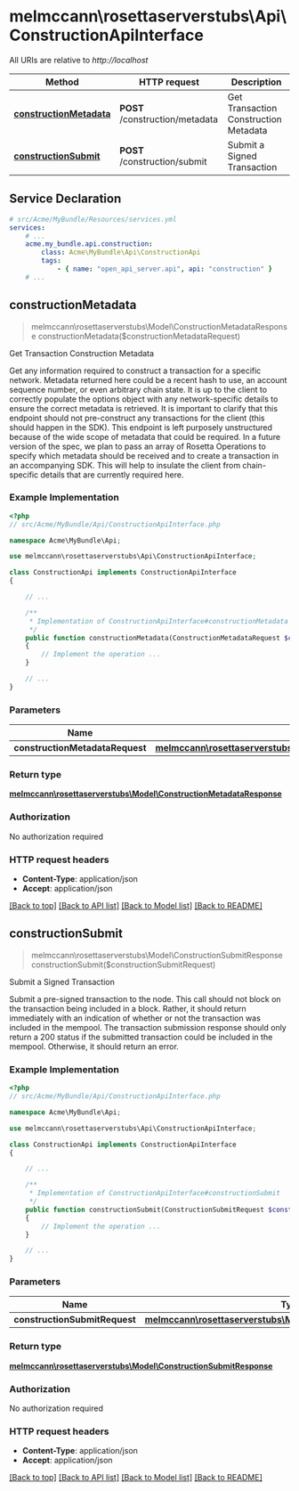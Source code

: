 # melmccann\rosettaserverstubs\Api\ConstructionApiInterface

All URIs are relative to *http://localhost*

Method | HTTP request | Description
------------- | ------------- | -------------
[**constructionMetadata**](ConstructionApiInterface.md#constructionMetadata) | **POST** /construction/metadata | Get Transaction Construction Metadata
[**constructionSubmit**](ConstructionApiInterface.md#constructionSubmit) | **POST** /construction/submit | Submit a Signed Transaction


## Service Declaration
```yaml
# src/Acme/MyBundle/Resources/services.yml
services:
    # ...
    acme.my_bundle.api.construction:
        class: Acme\MyBundle\Api\ConstructionApi
        tags:
            - { name: "open_api_server.api", api: "construction" }
    # ...
```

## **constructionMetadata**
> melmccann\rosettaserverstubs\Model\ConstructionMetadataResponse constructionMetadata($constructionMetadataRequest)

Get Transaction Construction Metadata

Get any information required to construct a transaction for a specific network. Metadata returned here could be a recent hash to use, an account sequence number, or even arbitrary chain state. It is up to the client to correctly populate the options object with any network-specific details to ensure the correct metadata is retrieved.  It is important to clarify that this endpoint should not pre-construct any transactions for the client (this should happen in the SDK). This endpoint is left purposely unstructured because of the wide scope of metadata that could be required.  In a future version of the spec, we plan to pass an array of Rosetta Operations to specify which metadata should be received and to create a transaction in an accompanying SDK. This will help to insulate the client from chain-specific details that are currently required here.

### Example Implementation
```php
<?php
// src/Acme/MyBundle/Api/ConstructionApiInterface.php

namespace Acme\MyBundle\Api;

use melmccann\rosettaserverstubs\Api\ConstructionApiInterface;

class ConstructionApi implements ConstructionApiInterface
{

    // ...

    /**
     * Implementation of ConstructionApiInterface#constructionMetadata
     */
    public function constructionMetadata(ConstructionMetadataRequest $constructionMetadataRequest)
    {
        // Implement the operation ...
    }

    // ...
}
```

### Parameters

Name | Type | Description  | Notes
------------- | ------------- | ------------- | -------------
 **constructionMetadataRequest** | [**melmccann\rosettaserverstubs\Model\ConstructionMetadataRequest**](../Model/ConstructionMetadataRequest.md)|  |

### Return type

[**melmccann\rosettaserverstubs\Model\ConstructionMetadataResponse**](../Model/ConstructionMetadataResponse.md)

### Authorization

No authorization required

### HTTP request headers

 - **Content-Type**: application/json
 - **Accept**: application/json

[[Back to top]](#) [[Back to API list]](../../README.md#documentation-for-api-endpoints) [[Back to Model list]](../../README.md#documentation-for-models) [[Back to README]](../../README.md)

## **constructionSubmit**
> melmccann\rosettaserverstubs\Model\ConstructionSubmitResponse constructionSubmit($constructionSubmitRequest)

Submit a Signed Transaction

Submit a pre-signed transaction to the node. This call should not block on the transaction being included in a block. Rather, it should return immediately with an indication of whether or not the transaction was included in the mempool.  The transaction submission response should only return a 200 status if the submitted transaction could be included in the mempool. Otherwise, it should return an error.

### Example Implementation
```php
<?php
// src/Acme/MyBundle/Api/ConstructionApiInterface.php

namespace Acme\MyBundle\Api;

use melmccann\rosettaserverstubs\Api\ConstructionApiInterface;

class ConstructionApi implements ConstructionApiInterface
{

    // ...

    /**
     * Implementation of ConstructionApiInterface#constructionSubmit
     */
    public function constructionSubmit(ConstructionSubmitRequest $constructionSubmitRequest)
    {
        // Implement the operation ...
    }

    // ...
}
```

### Parameters

Name | Type | Description  | Notes
------------- | ------------- | ------------- | -------------
 **constructionSubmitRequest** | [**melmccann\rosettaserverstubs\Model\ConstructionSubmitRequest**](../Model/ConstructionSubmitRequest.md)|  |

### Return type

[**melmccann\rosettaserverstubs\Model\ConstructionSubmitResponse**](../Model/ConstructionSubmitResponse.md)

### Authorization

No authorization required

### HTTP request headers

 - **Content-Type**: application/json
 - **Accept**: application/json

[[Back to top]](#) [[Back to API list]](../../README.md#documentation-for-api-endpoints) [[Back to Model list]](../../README.md#documentation-for-models) [[Back to README]](../../README.md)

